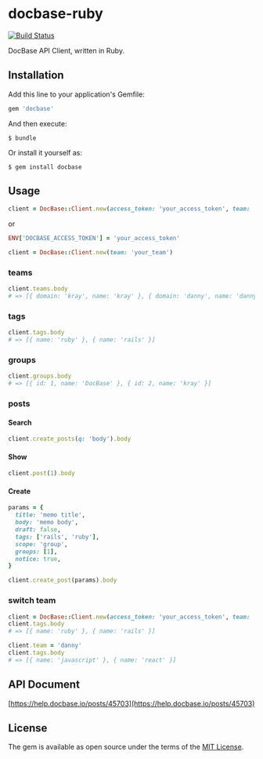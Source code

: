 # docbase-ruby

[![Build Status](https://travis-ci.org/krayinc/docbase-ruby.svg?branch=master)](https://travis-ci.org/krayinc/docbase-ruby)

DocBase API Client, written in Ruby.

## Installation

Add this line to your application's Gemfile:

```ruby
gem 'docbase'
```

And then execute:

    $ bundle

Or install it yourself as:

    $ gem install docbase

## Usage

```ruby
client = DocBase::Client.new(access_token: 'your_access_token', team: 'your_team')
```

or

```ruby
ENV['DOCBASE_ACCESS_TOKEN'] = 'your_access_token'

client = DocBase::Client.new(team: 'your_team')
```

### teams

```ruby
client.teams.body
# => [{ domain: 'kray', name: 'kray' }, { domain: 'danny', name: 'danny' }]
```
### tags

```ruby
client.tags.body
# => [{ name: 'ruby' }, { name: 'rails' }]
```

### groups

```ruby
client.groups.body
# => [{ id: 1, name: 'DocBase' }, { id: 2, name: 'kray' }]
```

### posts

#### Search

```ruby
client.create_posts(q: 'body').body
```

#### Show

```ruby
client.post(1).body
```

#### Create

```ruby
params = {
  title: 'memo title',
  body: 'memo body',
  draft: false,
  tags: ['rails', 'ruby'],
  scope: 'group',
  groups: [1],
  notice: true,
}

client.create_post(params).body
```

### switch team

```ruby
client = DocBase::Client.new(access_token: 'your_access_token', team: 'kray')
client.tags.body
# => [{ name: 'ruby' }, { name: 'rails' }]

client.team = 'danny'
client.tags.body
# => [{ name: 'javascript' }, { name: 'react' }]
```

## API Document

[https://help.docbase.io/posts/45703](https://help.docbase.io/posts/45703)

## License

The gem is available as open source under the terms of the [MIT License](http://opensource.org/licenses/MIT).

